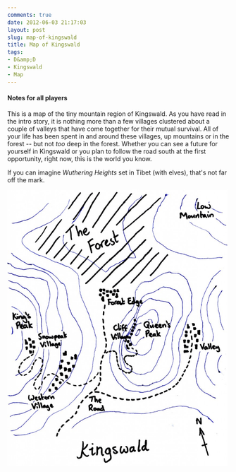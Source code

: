 ```yaml
---
comments: true
date: 2012-06-03 21:17:03
layout: post
slug: map-of-kingswald
title: Map of Kingswald
tags:
- D&amp;D
- Kingswald
- Map
---
```


<h4>Notes for all players</h4>

This is a map of the tiny mountain region of Kingswald.  As you have read in the intro story, it is nothing more than a few villages clustered about a couple of valleys that have come together for their mutual survival.  All of your life has been spent in and around these villages, up mountains or in the forest -- but not <em>too</em> deep in the forest.  Whether you can see a future for yourself in Kingswald or you plan to follow the road south at the first opportunity, right now, this is the world you know.

If you can imagine <em>Wuthering Heights</em> set in Tibet (with elves), that's not far off the mark.

<a href="/rpgs/kingswald.jpg"><img src="/rpgs/kingswald-818x1024.jpg" alt="Map of Kingswald" title="Map of Kingswald" width="500" height="625" class="aligncenter size-large wp-image-12073" /></a>
